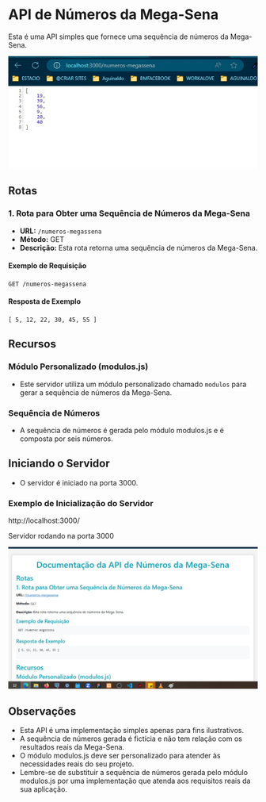 # API de Números da Mega-Sena

Esta é uma API simples que fornece uma sequência de números da Mega-Sena.

![ok](./src/assets/screen2.jpg)

## Rotas

### 1. Rota para Obter uma Sequência de Números da Mega-Sena

- **URL:** `/numeros-megassena`
- **Método:** GET
- **Descrição:** Esta rota retorna uma sequência de números da Mega-Sena.

#### Exemplo de Requisição

`GET /numeros-megassena`

#### Resposta de Exemplo
`
[
    5, 12, 22, 30, 45, 55
]
`

## Recursos
### Módulo Personalizado (modulos.js)
* Este servidor utiliza um módulo personalizado chamado `modulos` para gerar a sequência de números da Mega-Sena.

### Sequência de Números
* A sequência de números é gerada pelo módulo modulos.js e é composta por seis números.

## Iniciando o Servidor
* O servidor é iniciado na porta 3000.

### Exemplo de Inicialização do Servidor
http://localhost:3000/

Servidor rodando na porta 3000

![ok](./src/assets/screen1.jpg)

## Observações
* Esta API é uma implementação simples apenas para fins ilustrativos.
* A sequência de números gerada é fictícia e não tem relação com os resultados reais da Mega-Sena.
* O módulo modulos.js deve ser personalizado para atender às necessidades reais do seu projeto.
* Lembre-se de substituir a sequência de números gerada pelo módulo modulos.js por uma implementação que atenda aos requisitos reais da sua aplicação.